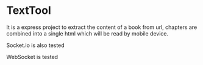 # TextTool
It is a express project to extract the content of a book from url, chapters are combined into a single html which will be read by mobile device.

Socket.io is also tested


WebSocket is tested
